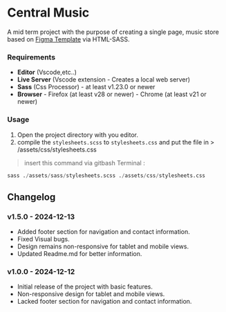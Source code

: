 # Central Music
A mid term project with the purpose of creating a single page, music store based on [Figma Template](https://www.figma.com/design/YPmLBmAlpp9pqbroAoKOCd/Responsive-Music-Store-Template-(Community)) via HTML-SASS.

### Requirements
- **Editor** (Vscode,etc..)
- **Live Server** (Vscode extension - Creates a local web server)
- **Sass** (Css Processor)
        - at least v1.23.0 or newer
- **Browser**
        - Firefox (at least v28 or newer)
        - Chrome (at least v21 or newer)

### Usage
1. Open the project directory with you editor.
2. compile the `stylesheets.scss` to `stylesheets.css` and put the file in > /assets/css/stylesheets.css
> insert this command via gitbash Terminal :
```python
sass ./assets/sass/stylesheets.scss ./assets/css/stylesheets.css
```

## Changelog

### v1.5.0 - 2024-12-13
 - Added footer section for navigation and contact information.
 - Fixed Visual bugs.
 - Design remains non-responsive for tablet and mobile views.
 - Updated Readme.md for better information.

### v1.0.0 - 2024-12-12
- Initial release of the project with basic features.
- Non-responsive design for tablet and mobile views.
- Lacked footer section for navigation and contact information.